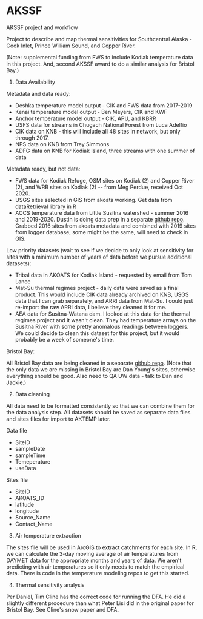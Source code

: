 # AKSSF
AKSSF project and workflow

Project to describe and map thermal sensitivities for Southcentral Alaska - Cook Inlet, Prince William Sound, and Copper River.

(Note: supplemental funding from FWS to include Kodiak temperature data in this project. And, second AKSSF award to do a similar analysis for Bristol Bay.)

1. Data Availability

Metadata and data ready:

* Deshka temperature model output - CIK and FWS data from 2017-2019
* Kenai temperature model output - Ben Meyers, CIK and KWF
* Anchor temperature model output - CIK, APU, and KBRR
* USFS data for streams in Chugach National Forest from Luca Adelfio
* CIK data on KNB - this will include all 48 sites in network, but only through 2017.
* NPS data on KNB from Trey Simmons
* ADFG data on KNB for Kodiak Island, three streams with one summer of data

Metadata ready, but not data:

* FWS data for Kodiak Refuge, OSM sites on Kodiak (2) and Copper River (2), and WRB sites on Kodiak (2) -- from Meg Perdue, received Oct 2020.
* USGS sites selected in GIS from akoats working. Get data from dataRetrieval library in R
* ACCS temperature data from Little Susitna watershed - summer 2016 and 2019-2020. Dustin is doing data prep in a separate [github repo](https://github.com/rsshaftel/Little_Susitna). Grabbed 2016 sites from akoats metadata and combined with 2019 sites from logger database, some might be the same, will need to check in GIS.

Low priority datasets (wait to see if we decide to only look at sensitivity for sites with a minimum number of years of data before we pursue additional datasets):

* Tribal data in AKOATS for Kodiak Island - requested by email from Tom Lance
* Mat-Su thermal regimes project - daily data were saved as a final product. This would include CIK data already archived on KNB, USGS data that I can grab separately, and ARRI data from Mat-Su. I could just re-import the raw ARRI data, I believe they cleaned it for me.
* AEA data for Susitna-Watana dam. I looked at this data for the thermal regimes project and it wasn't clean. They had temperature arrays on the Susitna River with some pretty anomalous readings between loggers. We could decide to clean this dataset for this project, but it would probably be a week of someone's time. 


Bristol Bay:

All Bristol Bay data are being cleaned in a separate [github repo](https://github.com/rsshaftel/SWSHP-Bristol-Bay-Thermal-Diversity).
(Note that the only data we are missing in Bristol Bay are Dan Young's sites, otherwise everything should be good. Also need to QA UW data - talk to Dan and Jackie.)


2. Data cleaning

All data need to be formatted consistently so that we can combine them for the data analysis step. All datasets should be saved as separate data files and sites files for import to AKTEMP later. 

Data file

* SiteID
* sampleDate
* sampleTime
* Temeperature
* useData

Sites file

* SiteID
* AKOATS_ID
* latitude
* longitude
* Source_Name
* Contact_Name

3. Air temperature extraction

The sites file will be used in ArcGIS to extract catchments for each site. In R, we can calculate the 3-day moving average of air temperatures from DAYMET data for the appropriate months and years of data. We aren't predicting with air temperatures so it only needs to match the empirical data. There is code in the temperature modeling repos to get this started.

4. Thermal sensitivity analysis

Per Daniel, Tim Cline has the correct code for running the DFA. He did a slightly different procedure than what Peter Lisi did in the original paper for Bristol Bay. See Cline's snow paper and DFA.


